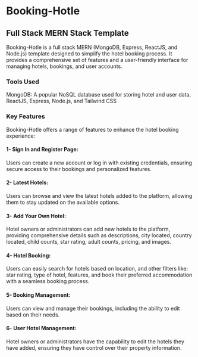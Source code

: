 # Booking-Hotle
## Full Stack MERN Stack Template
Booking-Hotle is a full stack MERN (MongoDB, Express, ReactJS, and Node.js) template designed to simplify the hotel booking process. It provides a comprehensive set of features and a user-friendly interface for managing hotels, bookings, and user accounts.

### Tools Used
MongoDB: A popular NoSQL database used for storing hotel and user data,
ReactJS, Express, Node.js, and Tailwind CSS

### Key Features
Booking-Hotle offers a range of features to enhance the hotel booking experience:

#### 1- Sign In and Register Page: 
Users can create a new account or log in with existing credentials, ensuring secure access to their bookings and personalized features.

#### 2- Latest Hotels: 
Users can browse and view the latest hotels added to the platform, allowing them to stay updated on the available options.

#### 3- Add Your Own Hotel: 
Hotel owners or administrators can add new hotels to the platform, providing comprehensive details such as descriptions, city located, country located, child counts, star rating, adult counts, pricing, and images.

#### 4- Hotel Booking: 
Users can easily search for hotels based on location, and other filters like: star rating, type of hotel, features, and book their preferred accommodation with a seamless booking process.

#### 5- Booking Management: 
Users can view and manage their bookings, including the ability to edit based on their needs.

#### 6- User Hotel Management: 
Hotel owners or administrators have the capability to edit the hotels they have added, ensuring they have control over their property information.
